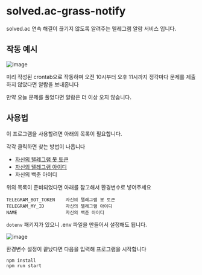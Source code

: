 # solved.ac-grass-notify
solved.ac 연속 해결이 끊기지 않도록 알려주는 텔레그램 알람 서비스 입니다.

## 작동 예시
![image](https://user-images.githubusercontent.com/15870158/144160623-54f77931-cb2a-4c6a-9dd0-64a687da3224.png)

미리 작성된 crontab으로 작동하며 오전 10시부터 오후 11시까지 정각마다 문제를 제출하지 않았다면 알람을 보내줍니다

만약 오늘 문제를 풀었다면 알람은 더 이상 오지 않습니다.

## 사용법
이 프로그램을 사용할려면 아래의 목록이 필요합니다. 

각각 클릭하면 찾는 방법이 나옵니다
* [자신의 텔레그램 봇 토큰](TELEGRAM.md#텔레그램-봇-토큰-얻기)
* [자신의 텔레그램 아이디](TELEGRAM.md#텔레그램-아이디-찾기)
* 자신의 백준 아이디

위의 목록이 준비되었다면 아래를 참고해서 환경변수로 넣어주세요

    TELEGRAM_BOT_TOKEN    자신의 텔레그램 봇 토큰
    TELEGRAM_MY_ID        자신의 텔레그램 아이디
    NAME                  자신의 백준 아이디

`dotenv` 패키지가 있으니 .env 파일을 만들어서 설정해도 됩니다.

![image](https://user-images.githubusercontent.com/15870158/144162827-89016fa7-06ac-4f78-9bae-1cfc9b0cd17d.png)
 
환경변수 설정이 끝났다면 다음을 입력해 프로그램을 시작합니다

    npm install
    npm run start
